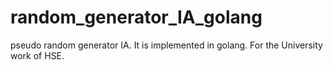 # random_generator_IA_golang
pseudo random generator IA.  It is implemented in golang. For the University work of HSE.
